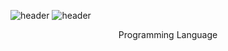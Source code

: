 ![header](https://capsule-render.vercel.app/api?type=wave&color=auto&height=300&section=header&text=JooYoung's%workspace%20render&fontSize=90)
![header](https://capsule-render.vercel.app/api?type=waving)
<div align=center>
Programming Language
